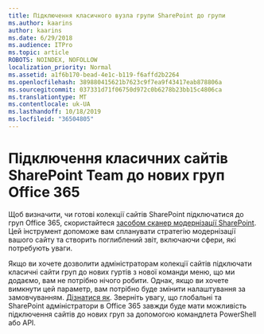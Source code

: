 ```yaml
---
title: Підключення класичного вузла групи SharePoint до групи
ms.author: kaarins
author: kaarins
ms.date: 6/29/2018
ms.audience: ITPro
ms.topic: article
ROBOTS: NOINDEX, NOFOLLOW
localization_priority: Normal
ms.assetid: a1f6b170-bead-4e1c-b119-f6affd2b2264
ms.openlocfilehash: 389880415621b7623c9f7ea9f43417eab878806a
ms.sourcegitcommit: 037331d71f06750d972c0b6278b23bb15c4806ca
ms.translationtype: MT
ms.contentlocale: uk-UA
ms.lasthandoff: 10/18/2019
ms.locfileid: "36504805"
---
```

# <a name="connect-classic-sharepoint-team-sites-to-new-office-365-groups"></a>Підключення класичних сайтів SharePoint Team до нових груп Office 365

Щоб визначити, чи готові колекції сайтів SharePoint підключатися до груп Office 365, скористайтеся [засобом сканер модернізації SharePoint](https://go.microsoft.com/fwlink/?linkid=873066). Цей інструмент допоможе вам спланувати стратегію модернізації вашого сайту та створить поглиблений звіт, включаючи сфери, які потребують уваги.
  
Якщо ви хочете дозволити адміністраторам колекції сайтів підключати класичні сайти груп до нових гуртів з нової команди меню, що ми додаємо, вам не потрібно нічого робити. Однак, якщо ви хочете вимкнути цей параметр, вам потрібно буде змінити налаштування за замовчуванням. [Дізнатися як](https://go.microsoft.com/fwlink/?linkid=2004316). Зверніть увагу, що глобальні та SharePoint адміністратори в Office 365 завжди буде мати можливість підключення сайтів до нових груп за допомогою командлета PowerShell або API.
  

